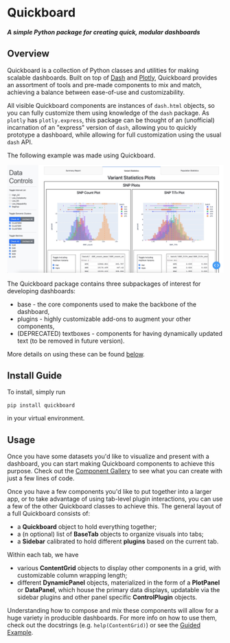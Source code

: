 # Quickboard

#### *A simple Python package for creating quick, modular dashboards*


## Overview

Quickboard is a collection of Python classes and utilities for making scalable dashboards. Built on top of 
[Dash](https://github.com/plotly/dash) and [Plotly](https://github.com/plotly/plotly.py), Quickboard provides an assortment of tools and pre-made components to mix and match, 
achieving a balance between ease-of-use and customizability.

All visible Quickboard components are instances of `dash.html` objects, so you can fully customize them using knowledge 
of the `dash` package. As `plotly` has `plotly.express`, this package can be thought of an (unofficial) incarnation of 
an "express" version of `dash`, allowing you to quickly prototype a dashboard, while allowing for full customization 
using the usual `dash` API.

The following example was made using Quickboard.

![An example screenshot](https://github.com/broadinstitute/quickboard/raw/main/docs/images/README_example.jpg "All tabs are automatically scrollable!")

The Quickboard package contains three subpackages of interest for developing dashboards:
* base - the core components used to make the backbone of the dashboard,
* plugins - highly customizable add-ons to augment your other components,
* (DEPRECATED) textboxes - components for having dynamically updated text (to be removed in future version).

More details on using these can be found [below](#usage).

## Install Guide

To install, simply run
```
pip install quickboard
```
in your virtual environment.

## Usage

Once you have some datasets you'd like to visualize and present with a dashboard, you can start making
Quickboard components to achieve this purpose. Check out the [Component Gallery](docs/component_gallery.md) to see what
you can create with just a few lines of code.

Once you have a few components you'd like to put together into a larger app, or to take advantage of using tab-level
plugin interactions, you can use a few of the other Quickboard classes to achieve this. The general layout of a full 
Quickboard consists of:
* a **Quickboard** object to hold everything together;
* a (n optional) list of **BaseTab** objects to organize visuals into tabs;
* a **Sidebar** calibrated to hold different **plugins** based on the current tab.

Within each tab, we have
* various **ContentGrid** objects to display other components in a grid, with customizable column wrapping length;
* different **DynamicPanel** objects, materialized in the form of a **PlotPanel** or **DataPanel**, which house the
primary data displays, updatable via the sidebar plugins and other panel specific **ControlPlugin** objects.

Understanding how to compose and mix these components will allow for a huge variety in producible dashboards. For more
info on how to use them, check out the docstrings (e.g. `help(ContentGrid)`) or see the 
[Guided Example](https://github.com/broadinstitute/quickboard/blob/main/docs/beginner_example.md).
